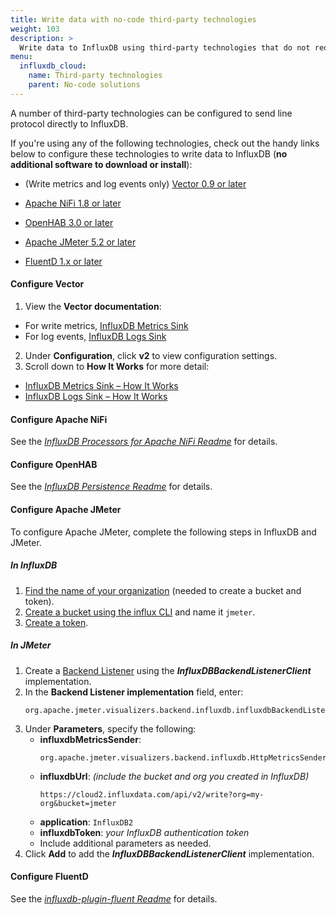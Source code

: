 ```yaml
---
title: Write data with no-code third-party technologies
weight: 103
description: >
  Write data to InfluxDB using third-party technologies that do not require coding.
menu:
  influxdb_cloud:
    name: Third-party technologies
    parent: No-code solutions
---
```



A number of third-party technologies can be configured to send line protocol directly to InfluxDB.

If you're using any of the following technologies, check out the handy links below to configure these technologies to write data to InfluxDB (**no additional software to download or install**):

- (Write metrics and log events only) [Vector 0.9 or later](#configure-vector)

- [Apache NiFi 1.8 or later](#configure-apache-nifi)

- [OpenHAB 3.0 or later](#configure-openhab)

- [Apache JMeter 5.2 or later](#configure-apache-jmeter)

- [FluentD 1.x or later](#configure-fluentd)

#### Configure Vector

1. View the **Vector documentation**:
  - For write metrics, [InfluxDB Metrics Sink](https://vector.dev/docs/reference/sinks/influxdb_metrics/)
  - For log events, [InfluxDB Logs Sink](https://vector.dev/docs/reference/sinks/influxdb_logs/)
2. Under **Configuration**, click **v2** to view configuration settings.
3. Scroll down to **How It Works** for more detail:
  - [InfluxDB Metrics Sink – How It Works ](https://vector.dev/docs/reference/sinks/influxdb_metrics/#how-it-works)
  - [InfluxDB Logs Sink – How It Works](https://vector.dev/docs/reference/sinks/influxdb_logs/#how-it-works)

#### Configure Apache NiFi

See the _[InfluxDB Processors for Apache NiFi Readme](https://github.com/influxdata/nifi-influxdb-bundle#influxdb-processors-for-apache-nifi)_ for details.

#### Configure OpenHAB

See the _[InfluxDB Persistence Readme](https://github.com/openhab/openhab-addons/tree/master/bundles/org.openhab.persistence.influxdb)_ for details.

#### Configure Apache JMeter

<!-- after doc updates are made, we can simplify to: See the _[Apache JMeter User's Manual - JMeter configuration](https://jmeter.apache.org/usermanual/realtime-results.html#jmeter-configuration)_ for details. -->

To configure Apache JMeter, complete the following steps in InfluxDB and JMeter.

##### In InfluxDB

1. [Find the name of your organization](/influxdb/cloud/organizations/view-orgs/) (needed to create a bucket and token).
2. [Create a bucket using the influx CLI](/influxdb/cloud/organizations/buckets/create-bucket/#create-a-bucket-using-the-influx-cli) and name it `jmeter`.
3. [Create a token](/influxdb/cloud/security/tokens/create-token/).

##### In JMeter

1. Create a [Backend Listener](https://jmeter.apache.org/usermanual/component_reference.html#Backend_Listener) using the _**InfluxDBBackendListenerClient**_ implementation.
2. In the **Backend Listener implementation** field, enter:
    ```
    org.apache.jmeter.visualizers.backend.influxdb.influxdbBackendListenerClient
    ```
3. Under **Parameters**, specify the following:
   - **influxdbMetricsSender**:
      ```
      org.apache.jmeter.visualizers.backend.influxdb.HttpMetricsSender
      ```
   - **influxdbUrl**: _(include the bucket and org you created in InfluxDB)_
      ```
      https://cloud2.influxdata.com/api/v2/write?org=my-org&bucket=jmeter
      ```
   - **application**: `InfluxDB2`
   - **influxdbToken**: _your InfluxDB authentication token_
   - Include additional parameters as needed.
4. Click **Add** to add the _**InfluxDBBackendListenerClient**_ implementation.

#### Configure FluentD

See the _[influxdb-plugin-fluent Readme](https://github.com/influxdata/influxdb-plugin-fluent)_ for details.
